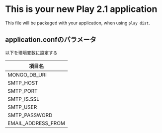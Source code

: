 This is your new Play 2.1 application
=====================================

This file will be packaged with your application, when using `play dist`.


## application.confのパラメータ

以下を環境変数に設定する

| 項目名              |
|--------------------|
| MONGO\_DB_URI      |
| SMTP\_HOST         |
| SMTP_PORT          |
| SMTP_IS.SSL        |
| SMTP_USER          |
| SMTP_PASSWORD      |
| EMAIL\_ADDRESS_FROM|

